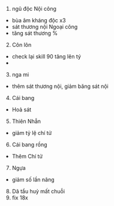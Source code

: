 1. ngũ độc
Nội công
- bùa âm kháng độc x3 
- sát thương nội
Ngoại công
- tăng sát thương %

2. Côn lôn
- check lại skill 90 tăng lên tý
- 

3. nga mi 
- thêm sát thương nội, giảm băng sát nội

4. Cái bang
- Hoả sát

5. Thiên Nhẫn
- giảm tỷ lệ chí tử

6. Cái bang rồng
- Thêm Chí tử

7. Ngựa
- giảm số lần nâng

8. Dã tẩu huỷ mất chuỗi
9. fix 18x

